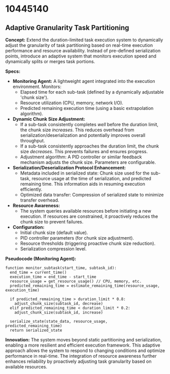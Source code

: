 # 10445140

## Adaptive Granularity Task Partitioning

**Concept:** Extend the duration-limited task execution system to dynamically adjust the granularity of task partitioning based on real-time execution performance and resource availability. Instead of pre-defined serialization points, introduce an adaptive system that monitors execution speed and dynamically splits or merges task portions.

**Specs:**

*   **Monitoring Agent:** A lightweight agent integrated into the execution environment. Monitors:
    *   Elapsed time for each sub-task (defined by a dynamically adjustable 'chunk size').
    *   Resource utilization (CPU, memory, network I/O).
    *   Predicted remaining execution time (using a basic extrapolation algorithm).
*   **Dynamic Chunk Size Adjustment:**
    *   If a sub-task consistently completes *well* before the duration limit, the chunk size *increases*. This reduces overhead from serialization/deserialization and potentially improves overall throughput.
    *   If a sub-task consistently approaches the duration limit, the chunk size *decreases*. This prevents failures and ensures progress.
    *   Adjustment algorithm: A PID controller or similar feedback mechanism adjusts the chunk size. Parameters are configurable.
*   **Serialization/Deserialization Protocol Enhancement:**
    *   Metadata included in serialized state: Chunk size used for the sub-task, resource usage at the time of serialization, and predicted remaining time. This information aids in resuming execution efficiently.
    *   Optimized data transfer: Compression of serialized state to minimize transfer overhead.
*   **Resource Awareness:**
    *   The system queries available resources before initiating a new execution. If resources are constrained, it proactively reduces the chunk size to prevent failures.
*   **Configuration:**
    *   Initial chunk size (default value).
    *   PID controller parameters (for chunk size adjustment).
    *   Resource thresholds (triggering proactive chunk size reduction).
    *   Serialization compression level.

**Pseudocode (Monitoring Agent):**

```
function monitor_subtask(start_time, subtask_id):
  end_time = current_time()
  execution_time = end_time - start_time
  resource_usage = get_resource_usage() // CPU, memory, etc.
  predicted_remaining_time = estimate_remaining_time(resource_usage, execution_time)

  if predicted_remaining_time > duration_limit * 0.8:
    adjust_chunk_size(subtask_id, decrease)
  elif predicted_remaining_time < duration_limit * 0.2:
    adjust_chunk_size(subtask_id, increase)

  serialize_state(state_data, resource_usage, predicted_remaining_time)
  return serialized_state
```

**Innovation:** The system moves beyond static partitioning and serialization, enabling a more resilient and efficient execution framework. This adaptive approach allows the system to respond to changing conditions and optimize performance in real-time.  The integration of resource awareness further enhances reliability by proactively adjusting task granularity based on available resources.